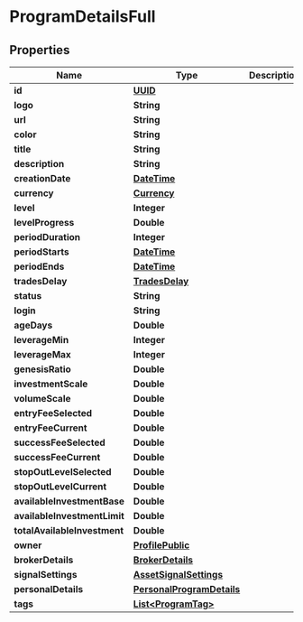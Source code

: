 # ProgramDetailsFull

## Properties
Name | Type | Description | Notes
------------ | ------------- | ------------- | -------------
**id** | [**UUID**](UUID.md) |  |  [optional]
**logo** | **String** |  |  [optional]
**url** | **String** |  |  [optional]
**color** | **String** |  |  [optional]
**title** | **String** |  |  [optional]
**description** | **String** |  |  [optional]
**creationDate** | [**DateTime**](DateTime.md) |  |  [optional]
**currency** | [**Currency**](Currency.md) |  |  [optional]
**level** | **Integer** |  |  [optional]
**levelProgress** | **Double** |  |  [optional]
**periodDuration** | **Integer** |  |  [optional]
**periodStarts** | [**DateTime**](DateTime.md) |  |  [optional]
**periodEnds** | [**DateTime**](DateTime.md) |  |  [optional]
**tradesDelay** | [**TradesDelay**](TradesDelay.md) |  |  [optional]
**status** | **String** |  |  [optional]
**login** | **String** |  |  [optional]
**ageDays** | **Double** |  |  [optional]
**leverageMin** | **Integer** |  |  [optional]
**leverageMax** | **Integer** |  |  [optional]
**genesisRatio** | **Double** |  |  [optional]
**investmentScale** | **Double** |  |  [optional]
**volumeScale** | **Double** |  |  [optional]
**entryFeeSelected** | **Double** |  |  [optional]
**entryFeeCurrent** | **Double** |  |  [optional]
**successFeeSelected** | **Double** |  |  [optional]
**successFeeCurrent** | **Double** |  |  [optional]
**stopOutLevelSelected** | **Double** |  |  [optional]
**stopOutLevelCurrent** | **Double** |  |  [optional]
**availableInvestmentBase** | **Double** |  |  [optional]
**availableInvestmentLimit** | **Double** |  |  [optional]
**totalAvailableInvestment** | **Double** |  |  [optional]
**owner** | [**ProfilePublic**](ProfilePublic.md) |  |  [optional]
**brokerDetails** | [**BrokerDetails**](BrokerDetails.md) |  |  [optional]
**signalSettings** | [**AssetSignalSettings**](AssetSignalSettings.md) |  |  [optional]
**personalDetails** | [**PersonalProgramDetails**](PersonalProgramDetails.md) |  |  [optional]
**tags** | [**List&lt;ProgramTag&gt;**](ProgramTag.md) |  |  [optional]
